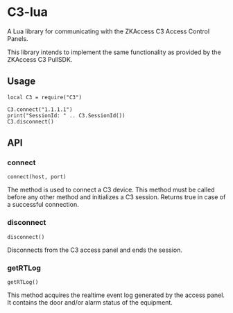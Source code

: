 # C3-lua
A Lua library for communicating with the ZKAccess C3 Access Control Panels.

This library intends to implement the same functionality as provided by the ZKAccess C3 PullSDK.

## Usage
```
local C3 = require("C3")

C3.connect("1.1.1.1")
print("SessionId: " .. C3.SessionId())
C3.disconnect()
```

## API

### connect
```
connect(host, port)
```

The method is used to connect a C3 device. This method must be called before any other method and initializes a C3 session. Returns true in case of a successful connection.

### disconnect
```
disconnect()
```

Disconnects from the C3 access panel and ends the session.

### getRTLog
```
getRTLog()
```

This method acquires the realtime event log generated by the access panel. It contains the door and/or alarm status of the equipment.
